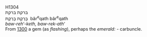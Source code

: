 <body>
  <p>H1304<br>  בּרקת    בּרקת  <br> בָּרְקַת  בָּרְקַת  ‎  bâr<sup>e</sup>qath  bâr<sup>e</sup>qath  <br><i>baw-reh‘-keth,</i> <i>baw-rek-ath‘ </i><br>From <a href="h1300.htm">1300</a>  a gem (as <i>flashing</i>), perhaps the <i>emerald: - </i>carbuncle.<br></p>
 </body>